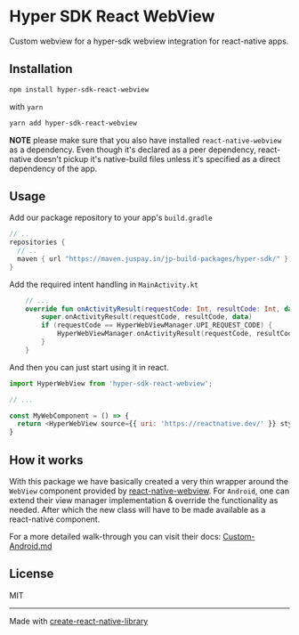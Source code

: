 # Hyper SDK React WebView

Custom webview for a hyper-sdk webview integration for react-native apps.

## Installation
```sh
npm install hyper-sdk-react-webview

```

 with `yarn`

```sh
yarn add hyper-sdk-react-webview

```

 **NOTE** please make sure that you also have installed `react-native-webview` as a dependency. Even though it's declared as a peer dependency, react-native doesn't pickup it's native-build files unless it's specified as a direct dependency of the app.

## Usage
 Add our package repository to your app's `build.gradle`
```groovy
// ..
repositories {
  // ..
  maven { url "https://maven.juspay.in/jp-build-packages/hyper-sdk/" }
}
```

 Add the required intent handling in `MainActivity.kt`

```kotlin
    // ...
    override fun onActivityResult(requestCode: Int, resultCode: Int, data: Intent?) {
        super.onActivityResult(requestCode, resultCode, data)
        if (requestCode == HyperWebViewManager.UPI_REQUEST_CODE) {
            HyperWebViewManager.onActivityResult(requestCode, resultCode, data)
        }
    }
```

 And then you can just start using it in react.

```js
import HyperWebView from 'hyper-sdk-react-webview';

// ...

const MyWebComponent = () => {
  return <HyperWebView source={{ uri: 'https://reactnative.dev/' }} style={{ flex: 1 }} iframeIntegration={ false } />;
}
```

## How it works

With this package we have basically created a very thin wrapper around the `WebView` component provided by [react-native-webview](https://www.npmjs.com/package/react-native-webview). For `Android`, one can extend their view manager implementation & override the functionality as needed. After which the new class will have to be made available as a react-native component.

For a more detailed walk-through you can visit their docs: [Custom-Android.md](https://github.com/react-native-webview/react-native-webview/blob/v13.10.2/docs/Custom-Android.md)

## License

MIT

---

Made with [create-react-native-library](https://github.com/callstack/react-native-builder-bob)

